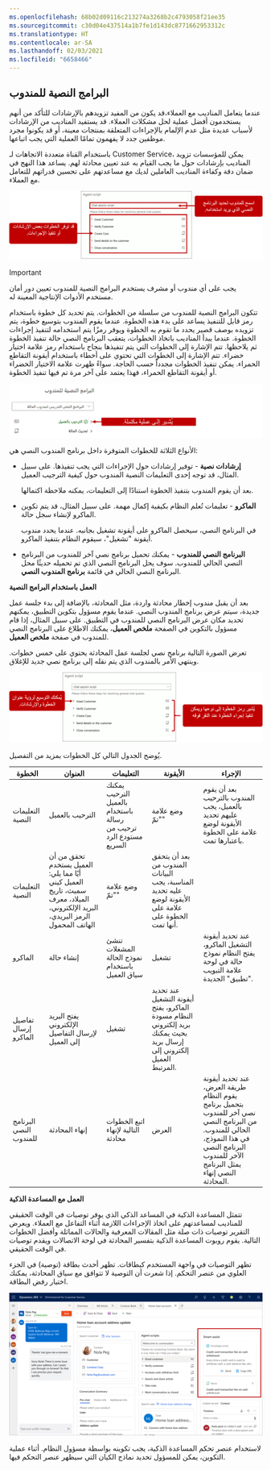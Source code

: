 ```yaml
---
ms.openlocfilehash: 68b02d09116c213274a3268b2c4793058f21ee35
ms.sourcegitcommit: c30d04e437514a1b7fe1d143dc8771662953312c
ms.translationtype: HT
ms.contentlocale: ar-SA
ms.lasthandoff: 02/03/2021
ms.locfileid: "6658466"
---
```

## <a name="agent-scripts"></a>البرامج النصية للمندوب

عندما يتعامل المناديب مع العملاء،قد يكون من المفيد تزويدهم بالإرشادات للتأكد من أنهم يستخدمون أفضل عملية لحل مشكلات العملاء. قد يستفيد المناديب من الإرشادات لأسباب عديدة مثل عدم الإلمام بالإجراءات المتعلقة بمنتجات معينة، أو قد يكونوا مجرد موظفين جدد لا يفهمون تمامًا العملية التي يجب اتباعها.

باستخدام القناة متعددة الاتجاهات لـ Customer Service، يمكن للمؤسسات تزويد المناديب بإرشادات حول ما يجب القيام به عند تعيين محادثة لهم. يساعد هذا النهج في ضمان دقة وكفاءة المناديب العاملين لديك مع مساعدتهم على تحسين قدراتهم للتعامل مع العملاء.

![لقطة شاشة للبرنامج النصي للمندوب مع الخطوات بالإضافة إلى اختيار البرنامج النصي.](../media/agent-script.png)

> [!IMPORTANT] 
> يجب على أي مندوب أو مشرف يستخدم البرامج النصية للمندوب تعيين دور أمان مستخدم الأدوات الإنتاجية المعينة له.

تتكون البرامج النصية للمندوب من سلسلة من الخطوات. يتم تحديد كل خطوة باستخدام رمز قابل للتنفيذ يساعد على بدء هذه الخطوة. عندما يقوم المندوب بتوسيع خطوة، يتم تزويده بوصف قصير يحدد ما تقوم به الخطوة ويوفر رمزًا يتم استخدامه لتنفيذ إجراءات الخطوة. عندما يبدأ المناديب باتخاذ الخطوات، يتعقب البرنامج النصي حالة تنفيذ الخطوة ثم يلاحظها. تتم الإشارة إلى الخطوات التي يتم تنفيذها بنجاح باستخدام رمز علامة اختيار خضراء. تتم الإشارة إلى الخطوات التي تحتوي على أخطاء باستخدام أيقونة التقاطع الحمراء. يمكن تنفيذ الخطوات مجدداً حسب الحاجة. سواءً ظهرت علامة الاختيار الخضراء أو أيقونة التقاطع الحمراء، فهذا يعتمد على آخر مرة تم فيها تنفيذ الخطوة.

![لقطة شاشة للبرنامج نصي للمندوب مع مؤشرات الترحيب بالعميل والتحقق من العميل.](../media/agent-script-2.png)

الأنواع الثلاثة للخطوات المتوفرة داخل برنامج المندوب النصي هي:

-   **إرشادات نصية** - توفير إرشادات حول الإجراءات التي يجب تنفيذها. على سبيل المثال، قد توجه إحدى التعليمات النصية المندوب حول كيفية الترجيب العميل.

    بعد أن يقوم المندوب بتنفيذ الخطوة استنادًا إلى التعليمات، يمكنه ملاحظة اكتمالها.

-   **الماكرو** - تعليمات تُعلم النظام بكيفية إكمال مهمة. على سبيل المثال، قد يتم تكوين الماكرو لإنشاء سجل حالة.

    في البرنامج النصي، سيحصل الماكرو على أيقونة تشغيل بجانبه. عندما يحدد مندوب أيقونة "تشغيل"، سيقوم النظام بتنفيذ الماكرو.

-   **البرنامج النصي للمندوب** - يمكنك تحميل برنامج نصي آخر للمندوب من البرنامج النصي الحالي للمندوب. سوف يحل البرنامج النصي الذي تم تحميله حديثًا محل البرنامج النصي الحالي في قائمة **برنامج المندوب النصي**.

**العمل باستخدام البرامج النصية**

بعد أن يقبل مندوب إخطار محادثة واردة، مثل المحادثة، بالإضافة إلى بدء جلسة عمل جديدة، سيتم عرض برنامج المندوب النصي. عندما يقوم مسؤول بتكوين التطبيق، يمكنهم تحديد مكان عرض البرنامج النصي للمندوب في التطبيق. على سبيل المثال، إذا قام مسؤول بالتكوين في الصفحة **ملخص العميل**، يمكنك الاطلاع على البرنامج النصي للمندوب في صفحة **ملخص العميل**.

تعرض الصورة التالية برنامج نصي لجلسة عمل المحادثة يحتوي على خمس خطوات. وينتهي الأمر بالمندوب الذي يتم نقله إلى برنامج نصي جديد للإغلاق.

![لقطة شاشة لبرنامج المندوب النصي مع ميزة توسيع المسمى الوظيفي وأيقونة الخطوة.](../media/agent-script-3.png)

يُوضح الجدول التالي كل الخطوات بمزيد من التفصيل.

| الخطوة              | العنوان                                                                                                         | التعليمات                                                               | الأيقونة                                                                                                                | الإجراء                                                                                                                                                                 |
|-------------------|---------------------------------------------------------------------------------------------------------------|---------------------------------------------------------------------------|---------------------------------------------------------------------------------------------------------------------|------------------------------------------------------------------------------------------------------------------------------------------------------------------------|
| التعليمات النصية  | الترحيب بالعميل                                                                                                | يمكنك الترحيب بالعميل باستخدام رسالة ترحيب من مستودع الرد السريع | وضع علامة "تمّ"                                                                                                        | بعد أن يقوم المندوب بالترحيب بالعميل، يجب عليهم تحديد الأيقونة لوضع علامة على الخطوة باعتبارها تمت.                                                                        |
| التعليمات النصية  | تحقق من أن العميل يستخدم أيًا مما يلي: العميل كيني سميث، تاريخ الميلاد، معرف البريد الإلكتروني، الرمز البريدي، الهاتف المحمول | وضع علامة "تمّ"                                                              | بعد أن يتحقق المندوب من البيانات المناسبة، يجب عليه تحديد الأيقونة لوضع علامة على الخطوة على أنها تمت.            |                                                                                                                                                                        |
| الماكرو             | إنشاء حالة                                                                                                   | تنشئ المشغلات نموذج الحالة باستخدام سياق العميل                           | تشغيل‬                                                                                                                 | عند تحديد أيقونة التشغيل الماكرو، يفتح النظام نموذج حالة في لوحة علامة التبويب "تطبيق" الجديدة.                                                                       |
| تفاصيل إرسال الماكرو | يفتح البريد الإلكتروني لإرسال التفاصيل إلى العميل                                                                   | تشغيل‬                                                                       | عند تحديد أيقونة التشغيل الماكرو، يفتح النظام مسودة بريد إلكتروني بحيث يمكنك إرسال بريد إلكتروني إلى العميل المرتبط. |                                                                                                                                                                        |
| البرنامج النصي للمندوب      | إنهاء المحادثة                                                                                            | اتبع الخطوات التالية لإنهاء محادثة                                | العرض                                                                                                                | عند تحديد أيقونة طريقة العرض، يقوم النظام بتحميل برنامج نصي آخر للمندوب من البرنامج النصي الحالي للمندوب. في هذا النموذج، البرنامج النصي الآخر للمندوب يمثل البرنامج النصي إنهاء المحادثة. |

**العمل مع المساعدة الذكية**

تتمثل المساعدة الذكية في المساعد الذكي الذي يوفر توصيات في الوقت الحقيقي للمناديب لمساعدتهم على اتخاذ الإجراءات اللازمة أثناء التفاعل مع العملاء. ويعرض التقرير توصيات ذات صلة مثل المقالات المعرفية والحالات المماثلة وأفضل الخطوات التالية. يقوم روبوت المساعدة الذكية بتفسير المحادثة في لوحة الاتصالات ويقدم توصيات في الوقت الحقيقي.

تظهر التوصيات في واجهة المستخدم كبطاقات. تظهر أحدث بطاقة (توصية) في الجزء العلوي من عنصر التحكم. إذا شعرت أن التوصية لا تتوافق مع سياق المحادثة، يمكنك اختيار رفض البطاقة.

![لقطة شاشة لميزة المساعدة الذكية للمساعد الذكي.](../media/agent-script-4.png)

لاستخدام عنصر تحكم المساعدة الذكية، يجب تكوينه بواسطة مسؤول النظام. أثناء عملية التكوين، يمكن للمسؤول تحديد نماذج الكيان التي سيظهر عنصر التحكم فيها.
